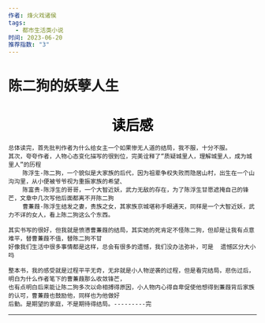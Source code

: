 ```yaml
---
作者: 烽火戏诸侯
tags:
  - 都市生活类小说
时间: 2023-06-20
推荐指数: "3"
---
```


# 陈二狗的妖孽人生

<h1 align = "center" style="color: #000000">读后感</h1>

	总体读完，首先批判作者为什么给女主一个如果惨无人道的结局，我不服，十分不服。
	其次，夸夸作者，人物心态变化描写的很到位，完美诠释了“质疑城里人，理解城里人，成为城里人”的历程
		陈浮生-陈二狗，一个貌似是大家族的后代，因为祖辈争权失败而隐居山村，出生在一个山沟沟里，从小便被爷爷视为重振家族的希望、
		陈富贵-陈浮生的哥哥，一个大智近妖，武力无敌的存在，为了陈浮生甘愿遮掩自己的锋芒，文章中几次写他后面都离不开陈二狗
		曹蒹葭-陈浮生结发之妻，贵族之女，其家族京城堪称手眼通天，同样是一个大智近妖，武力不详的女人，看上陈二狗这么个东西。

	其实书写的很好，但我就是愤懑曹蒹葭的结局，其实她的死肯定不怪陈二狗，但却是让我有点意难平，替曹蒹葭不值，替陈二狗不甘
	好像我们生活中很多事情都是这样，总会有很多的遗憾，我们没办法弥补，可是  遗憾区分大小吗
	
	整本书，我的感受就是过程平平无奇，无非就是小人物逆袭的过程，但是看完结局，悲伤过后，明白为什么作者笔下的曹蒹葭那么收敛锋芒，
	也有点明白后来能让陈二狗多次以命相搏得原因，小人物内心得自卑促使他想得到蒹葭背后家族的认可，曹蒹葭也鼓励他，同样也为他做好
	后勤。是期望的家庭，不是期待得结局。---------完

---
